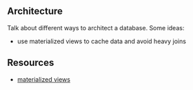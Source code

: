 ## Architecture

Talk about different ways to architect a database. Some ideas:

- use materialized views to cache data and avoid heavy joins

## Resources

- [materialized views](https://dba.stackexchange.com/q/157004)
